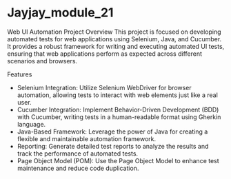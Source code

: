 # Jayjay_module_21

Web UI Automation Project
Overview
This project is focused on developing automated tests for web applications using Selenium, Java, and Cucumber. It provides a robust framework for writing and executing automated UI tests, ensuring that web applications perform as expected across different scenarios and browsers.

Features
- Selenium Integration: Utilize Selenium WebDriver for browser automation, allowing tests to interact with web elements just like a real user.
- Cucumber Integration: Implement Behavior-Driven Development (BDD) with Cucumber, writing tests in a human-readable format using Gherkin language.
- Java-Based Framework: Leverage the power of Java for creating a flexible and maintainable automation framework.
- Reporting: Generate detailed test reports to analyze the results and track the performance of automated tests.
- Page Object Model (POM): Use the Page Object Model to enhance test maintenance and reduce code duplication.
